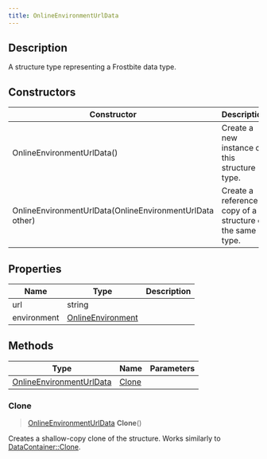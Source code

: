 ```yaml
---
title: OnlineEnvironmentUrlData
---
```

## Description

A structure type representing a Frostbite data type.

## Constructors

| Constructor                                              | Description                                              |
| -------------------------------------------------------- | -------------------------------------------------------- |
| OnlineEnvironmentUrlData()                               | Create a new instance of this structure type.            |
| OnlineEnvironmentUrlData(OnlineEnvironmentUrlData other) | Create a reference copy of a structure of the same type. |

## Properties

| Name        | Type                                   | Description |
| ----------- | -------------------------------------- | ----------- |
| url         | string                                 |             |
| environment | [OnlineEnvironment](OnlineEnvironment) |             |

## Methods

| Type                                                 | Name            | Parameters |
| ---------------------------------------------------- | --------------- | ---------- |
| [OnlineEnvironmentUrlData](OnlineEnvironmentUrlData) | [Clone](#clone) |            |

### Clone

> [OnlineEnvironmentUrlData](OnlineEnvironmentUrlData) **Clone**()

Creates a shallow-copy clone of the structure. Works similarly to [DataContainer::Clone](/vext/ref/shared/class/datacontainer#clone).
